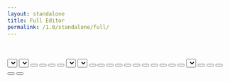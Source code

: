 ```yaml
---
layout: standalone
title: Full Editor
permalink: /1.0/standalone/full/
---
```


<!-- head -->
<link rel="stylesheet" href="//cdnjs.cloudflare.com/ajax/libs/highlight.js/9.12.0/styles/monokai-sublime.min.css">
<link rel="stylesheet" href="//cdnjs.cloudflare.com/ajax/libs/highlight.js/9.12.0/styles/monokai-sublime.min.css">
<link rel="stylesheet" href="//cdn.quilljs.com/1.3.6/quill.snow.css">
<style>
  body > #standalone-container {
    margin: 50px auto;
    max-width: 720px;
  }
  #editor-container {
    height: 350px;
  }
</style>
<!-- head -->
<div id="standalone-container">
  <div id="toolbar-container">
    <span class="ql-formats">
      <select class="ql-font"></select>
      <select class="ql-size"></select>
    </span>
    <span class="ql-formats">
      <button class="ql-bold"></button>
      <button class="ql-italic"></button>
      <button class="ql-underline"></button>
      <button class="ql-strike"></button>
    </span>
    <span class="ql-formats">
      <select class="ql-color"></select>
      <select class="ql-background"></select>
    </span>
    <span class="ql-formats">
      <button class="ql-script" value="sub"></button>
      <button class="ql-script" value="super"></button>
    </span>
    <span class="ql-formats">
      <button class="ql-header" value="1"></button>
      <button class="ql-header" value="2"></button>
      <button class="ql-blockquote"></button>
      <button class="ql-code-block"></button>
    </span>
    <span class="ql-formats">
      <button class="ql-list" value="ordered"></button>
      <button class="ql-list" value="bullet"></button>
      <button class="ql-indent" value="-1"></button>
      <button class="ql-indent" value="+1"></button>
    </span>
    <span class="ql-formats">
      <button class="ql-direction" value="rtl"></button>
      <select class="ql-align"></select>
    </span>
    <span class="ql-formats">
      <button class="ql-link"></button>
      <button class="ql-image"></button>
      <button class="ql-video"></button>
      <button class="ql-formula"></button>
    </span>
    <span class="ql-formats">
      <button class="ql-clean"></button>
    </span>
  </div>
  <div id="editor-container"></div>
</div>
<!-- script -->
<script src="//cdnjs.cloudflare.com/ajax/libs/KaTeX/0.7.1/katex.min.js"></script>
<script src="//cdnjs.cloudflare.com/ajax/libs/highlight.js/9.12.0/highlight.min.js"></script>
<script src="//cdn.quilljs.com/1.3.6/quill.min.js"></script>
<script>
  var quill = new Quill('#editor-container', {
    modules: {
      syntax: true,
      toolbar: '#toolbar-container'
    },
    placeholder: 'Compose an epic...',
    theme: 'snow'
  });
</script>
<!-- script -->

